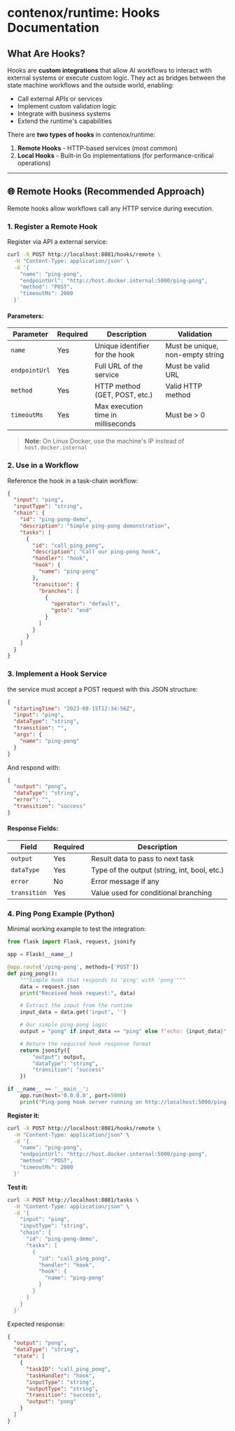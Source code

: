 # contenox/runtime: Hooks Documentation

## What Are Hooks?

Hooks are **custom integrations** that allow AI workflows to interact with external systems or execute custom logic. They act as bridges between the state machine workflows and the outside world, enabling:

- Call external APIs or services
- Implement custom validation logic
- Integrate with business systems
- Extend the runtime's capabilities

There are **two types of hooks** in contenox/runtime:

1. **Remote Hooks** - HTTP-based services (most common)
2. **Local Hooks** - Built-in Go implementations (for performance-critical operations)

---

## 🌐 Remote Hooks (Recommended Approach)

Remote hooks allow workflows call any HTTP service during execution.

### 1. Register a Remote Hook

Register via API a external service:

```bash
curl -X POST http://localhost:8081/hooks/remote \
  -H "Content-Type: application/json" \
  -d '{
    "name": "ping-pong",
    "endpointUrl": "http://host.docker.internal:5000/ping-pong",
    "method": "POST",
    "timeoutMs": 2000
  }'
```

#### Parameters:

| Parameter | Required | Description | Validation |
|-----------|----------|-------------|------------|
| `name` | Yes | Unique identifier for the hook | Must be unique, non-empty string |
| `endpointUrl` | Yes | Full URL of the service | Must be valid URL |
| `method` | Yes | HTTP method (GET, POST, etc.) | Valid HTTP method |
| `timeoutMs` | Yes | Max execution time in milliseconds | Must be > 0 |

> **Note:** On Linux Docker, use the machine's IP instead of `host.docker.internal`

### 2. Use in a Workflow

Reference the hook in a task-chain workflow:

```json
{
  "input": "ping",
  "inputType": "string",
  "chain": {
    "id": "ping-pong-demo",
    "description": "Simple ping-pong demonstration",
    "tasks": [
      {
        "id": "call_ping_pong",
        "description": "Call our ping-pong hook",
        "handler": "hook",
        "hook": {
          "name": "ping-pong"
        },
        "transition": {
          "branches": [
            {
              "operator": "default",
              "goto": "end"
            }
          ]
        }
      }
    ]
  }
}
```

### 3. Implement a Hook Service

the service must accept a POST request with this JSON structure:

```json
{
  "startingTime": "2023-08-15T12:34:56Z",
  "input": "ping",
  "dataType": "string",
  "transition": "",
  "args": {
    "name": "ping-pong"
  }
}
```

And respond with:

```json
{
  "output": "pong",
  "dataType": "string",
  "error": "",
  "transition": "success"
}
```

#### Response Fields:

| Field | Required | Description |
|-------|----------|-------------|
| `output` | Yes | Result data to pass to next task |
| `dataType` | Yes | Type of the output (string, int, bool, etc.) |
| `error` | No | Error message if any |
| `transition` | Yes | Value used for conditional branching |

### 4. Ping Pong Example (Python)

Minimal working example to test the integration:

```python
from flask import Flask, request, jsonify

app = Flask(__name__)

@app.route('/ping-pong', methods=['POST'])
def ping_pong():
    """Simple hook that responds to 'ping' with 'pong'"""
    data = request.json
    print("Received hook request:", data)

    # Extract the input from the runtime
    input_data = data.get('input', '')

    # Our simple ping-pong logic
    output = "pong" if input_data == "ping" else f"echo: {input_data}"

    # Return the required hook response format
    return jsonify({
        "output": output,
        "dataType": "string",
        "transition": "success"
    })

if __name__ == '__main__':
    app.run(host='0.0.0.0', port=5000)
    print("Ping-pong hook server running on http://localhost:5000/ping-pong")
```

**Register it:**
```bash
curl -X POST http://localhost:8081/hooks/remote \
  -H "Content-Type: application/json" \
  -d '{
    "name": "ping-pong",
    "endpointUrl": "http://host.docker.internal:5000/ping-pong",
    "method": "POST",
    "timeoutMs": 2000
  }'
```

**Test it:**
```bash
curl -X POST http://localhost:8081/tasks \
  -H "Content-Type: application/json" \
  -d '{
    "input": "ping",
    "inputType": "string",
    "chain": {
      "id": "ping-pong-demo",
      "tasks": [
        {
          "id": "call_ping_pong",
          "handler": "hook",
          "hook": {
            "name": "ping-pong"
          }
        }
      ]
    }
  }'
```

Expected response:
```json
{
  "output": "pong",
  "dataType": "string",
  "state": [
    {
      "taskID": "call_ping_pong",
      "taskHandler": "hook",
      "inputType": "string",
      "outputType": "string",
      "transition": "success",
      "output": "pong"
    }
  ]
}
```
